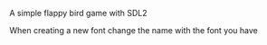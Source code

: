 A simple flappy bird game with SDL2

When creating a new font change the name with the font you have

